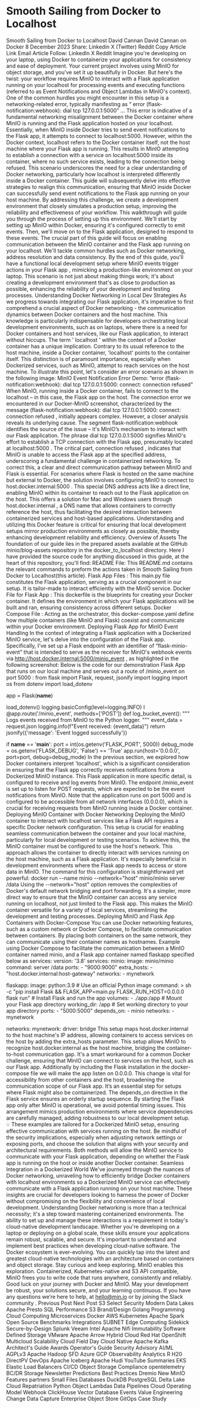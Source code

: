 # Smooth Sailing from Docker to Localhost

Smooth Sailing from Docker to Localhost
David Cannan
David Cannan
on
Docker
8 December 2023
Share:
Linkedin
X (Twitter)
Reddit
Copy Article Link
Email Article
Follow:
LinkedIn
X
Reddit
Imagine you're developing on your laptop, using Docker to containerize your applications for consistency and ease of deployment. Your current project involves using MinIO for object storage, and you've set it up beautifully in Docker. But here's the twist: your workflow requires MinIO to interact with a Flask application running on your localhost for processing events and executing functions (referred to as
Event Notifications
and
Object Lambdas
in MinIO's context).
One of the common hurdles you might encounter in this setup is a networking-related error, typically manifesting as “
error (flask-notification:webhook): dial tcp 127.0.0.1:5000”
...
This error is indicative of a fundamental networking misalignment between the Docker container where MinIO is running and the Flask application hosted on your localhost. Essentially, when MinIO inside Docker tries to send event notifications to the Flask app, it attempts to connect to localhost:5000. However, within the Docker context, localhost refers to the Docker container itself, not the host machine where your Flask app is running. This results in MinIO attempting to establish a connection with a service on localhost:5000 inside its container, where no such service exists, leading to the connection being refused.
This scenario underscores the need for a clear understanding of Docker networking, particularly how localhost is interpreted differently inside a Docker container.
This guide will subsequently delve into effective strategies to realign this communication, ensuring that MinIO inside Docker can successfully send event notifications to the Flask app running on your host machine. By addressing this challenge, we create a development environment that closely simulates a production setup, improving the reliability and effectiveness of your workflow.
This walkthrough will guide you through the process of setting up this environment. We'll start by setting up MinIO within Docker, ensuring it's configured correctly to emit events. Then, we'll move on to the Flask application, designed to respond to these events. The crucial part of this guide will focus on enabling communication between the MinIO container and the Flask app running on your localhost. We'll tackle common hurdles such as Docker networking, address resolution and data consistency.
By the end of this guide, you'll have a functional local development setup where
MinIO events trigger actions in your Flask app
, mimicking a production-like environment on your laptop. This scenario is not just about making things work; it's about creating a development environment that's as close to production as possible, enhancing the reliability of your development and testing processes.
Understanding Docker Networking in Local Dev Strategies
As we progress towards integrating our Flask application, it's imperative to first comprehend a crucial aspect of Docker networking - the communication dynamics between Docker containers and the host machine. This knowledge is particularly indispensable for developers orchestrating local development environments, such as on laptops, where there is a need for Docker containers and host services, like our Flask application, to interact without hiccups.
The term '
localhost
' within the context of a Docker container has a unique implication. Contrary to its usual reference to the host machine, inside a Docker container, 'localhost' points to the container itself. This distinction is of paramount importance, especially when Dockerized services, such as MinIO, attempt to reach services on the host machine.
To illustrate this point, let's consider an error scenario as shown in the following image:
MinIO Event Notification Error Demo: “error (flask-notification:webhook): dial tcp 127.0.0.1:5000: connect: connection refused”
When MinIO, running inside a Docker container, fails to connect to the localhost – in this case, the Flask app on the host.
The connection error we encountered in our Docker-MinIO screenshot, characterized by the message
(flask-notification:webhook): dial tcp 127.0.0.1:5000: connect: connection refused
, initially appears complex. However, a closer analysis reveals its underlying cause. The segment flask-notification:webhook identifies the source of the issue – it's MinIO’s mechanism to interact with our Flask application. The phrase
dial tcp 127.0.0.1:5000
signifies MinIO's effort to establish a TCP connection with the Flask app, presumably located at
localhost:5000
. The critical part,
connection refused
, indicates that MinIO is unable to access the Flask app at the specified address, underscoring a fundamental challenge in containerized networking.
To correct this, a clear and direct communication pathway between MinIO and Flask is essential. For scenarios where Flask is hosted on the same machine but external to Docker, the solution involves configuring MinIO to connect to
host.docker.internal:5000
. This special DNS address acts like a direct line, enabling MinIO within its container to reach out to the Flask application on the host.
This offers a solution for Mac and Windows users through
host.docker.internal
, a DNS name that allows containers to correctly reference the host, thus facilitating the desired interaction between containerized services and host-based applications. Understanding and utilizing this Docker feature is critical for ensuring that local development setups mirror production environments as closely as possible, thereby enhancing development reliability and efficiency.
Overview of Assets
The foundation of our guide lies in the prepared assets available at the
GitHub minio/blog-assets repository
in the
docker_to_localhost
directory. Here I have provided the source code for anything discussed in this guide, at the heart of this repository, you'll find:
README File:
This
README.md
contains the relevant commands to preform the actions taken in Smooth Sailing from Docker to Localhost(this article).
Flask App Files
: This
main.py
file constitutes the Flask application, serving as a crucial component in our setup. It is tailor-made to interact efficiently with the MinIO service.
Docker File for Flask App
: This
dockerfile
is the blueprints for creating your Docker container. It defines the environment in which your Flask applications will be built and ran, ensuring consistency across different setups.
Docker Compose File
: Acting as the orchestrator, this
docker-compose.yaml
define how multiple containers (like MinIO and Flask) coexist and communicate within your Docker environment.
Deploying Flask App for MinIO Event Handling
In the context of integrating a Flask application with a Dockerized MinIO service, let's delve into the configuration of the Flask app. Specifically, I've set up a Flask endpoint with an identifier of
“flask-minio-event”
that is intended to serve as the receiver for MinIO's webhook events via
http://host.docker.internal:5000/minio_event
, as highlighted in the following screenshot:
Below is the code for our demonstration Flask App that runs on our local machine and serves out a route of
/minio_event
on
port 5000
:
from flask import Flask, request, jsonify
import logging
import os
from dotenv import load_dotenv

app = Flask(__name__)

load_dotenv()
logging.basicConfig(level=logging.INFO)
I
@app.route('/minio_event', methods=['POST'])
def log_bucket_event():
    """
    Logs events received from MinIO to the Python logger.
    """
    event_data = request.json
    logging.info(f"Event received: {event_data}")
    return jsonify({'message': 'Event logged successfully'})

if __name__ == '__main__':
    port = int(os.getenv('FLASK_PORT', 5000))
    debug_mode = os.getenv('FLASK_DEBUG', 'False') == 'True'
    app.run(host='0.0.0.0', port=port, debug=debug_mode)
In the previous section, we explored how Docker containers interpret 'localhost', which is a significant consideration in ensuring that the Flask app correctly receives notifications from a Dockerized MinIO instance.
This Flask application in more specific detail, is configured to receive and log events from MinIO. The endpoint /minio_event is set up to listen for POST requests, which are expected to be the event notifications from MinIO. Note that the application runs on port 5000 and is configured to be accessible from all network interfaces (0.0.0.0), which is crucial for receiving requests from MinIO running inside a Docker container.
Deploying MinIO Container with Docker Networking
Deploying the MinIO container to interact with localhost services like a Flask API requires a specific Docker network configuration. This setup is crucial for enabling seamless communication between the container and your local machine, particularly for local development or testing scenarios.
To achieve this, the MinIO container must be configured to use the host's network. This approach allows the container to directly interact with services running on the host machine, such as a Flask application. It's especially beneficial in development environments where the Flask app needs to access or store data in MinIO.
The command for this configuration is straightforward yet powerful:
docker run --name minio --network="host" minio/minio server /data
Using the
--network="host"
option removes the complexities of Docker's default network bridging and port forwarding. It's a simpler, more direct way to ensure that the MinIO container can access any service running on localhost, not just limited to the Flask app. This makes the MinIO container versatile for a variety of local services, streamlining the development and testing processes.
Deploying MinIO and Flask App Containers with Docker-Compose
You can use Docker networking features, such as a custom network or Docker Compose, to facilitate communication between containers. By placing both containers on the same network, they can communicate using their container names as hostnames.
Example using Docker Compose to facilitate the communication between a MinIO container named minio, and a Flask app container named flaskapp specified below as services:
version: '3.8'
services:
  minio:
    image: minio/minio
    command: server /data
    ports:
      - "9000:9000"
    extra_hosts:
      - "host.docker.internal:host-gateway"
    networks:
      - mynetwork

  flaskapp:
    image: python:3.9 # Use an official Python image
    command: >
      sh -c "pip install Flask
      && FLASK_APP=main.py FLASK_RUN_HOST=0.0.0.0 flask run" # Install Flask and run the app
    volumes:
      - ./app:/app # Mount your Flask app directory
    working_dir: /app # Set working directory to your app directory
    ports:
      - "5000:5000"
    depends_on:
      - minio
    networks:
      - mynetwork

networks:
  mynetwork:
    driver: bridge
This setup maps host.docker.internal to the host machine's IP address, allowing containers to access services on the host by adding the extra_hosts parameter. This setup allows MinIO to recognize host.docker.internal as the host machine, bridging the container-to-host communication gap. It's a smart workaround for a common Docker challenge, ensuring that MinIO can connect to services on the host, such as our Flask app.
Additionally by including the Flask installation in the docker-compose file we will make the app listen on 0.0.0.0. This change is vital for accessibility from other containers and the host, broadening the communication scope of our Flask app. It’s an essential step for setups where Flask might also be containerized.
The depends_on directive in the Flask service ensures an orderly startup sequence. By starting the Flask app only after MinIO is operational, we avoid potential timing issues. This arrangement mimics production environments where service dependencies are carefully managed, adding robustness to our local development setup.
💡
These examples are tailored for a Dockerized MinIO setup, ensuring effective communication with services running on the host. Be mindful of the security implications, especially when adjusting network settings or exposing ports, and choose the solution that aligns with your security and architectural requirements.
Both methods will allow the MinIO service to communicate with your Flask application, depending on whether the Flask app is running on the host or inside another Docker container.
Seamless Integration in a Dockerized World
We've journeyed through the nuances of Docker networking, unraveling how to efficiently bridge Docker containers with localhost environments so a Dockerized MinIO service can effectively communicate with a Flask application running on your host machine. These insights are crucial for developers looking to harness the power of Docker without compromising on the flexibility and convenience of local development.
Understanding Docker networking is more than a technical necessity; it's a step toward mastering containerized environments. The ability to set up and manage these interactions is a requirement in today's cloud-native development landscape. Whether you're developing on a laptop or deploying on a global scale, these skills ensure your applications remain robust, scalable, and secure.
It's important to understand and implement best practices when developing cloud-native software. The Docker ecosystem is ever-evolving. You can quickly tap into the latest and greatest cloud-native technologies with an architecture based on containers and object storage. Stay curious and keep exploring.
MinIO enables this exploration. Containerized, Kubernetes-native and S3 API compatible, MinIO frees you to write code that runs anywhere, consistently and reliably.
Good luck on your journey with Docker and MinIO. May your development be robust, your solutions secure, and your learning continuous. If you have any questions we’re here to help, at
hello@min.io
or by joining the
Slack community
.
Previous Post
Next Post
S3 Select
Security
Modern Data Lakes
Apache Presto
SQL
Performance
S3
Brand/Design
Golang
Programming
Cloud Computing
Microservices
Docker
AWS
Kubernetes
Apache Spark
Open Source
Benchmarks
Integrations
SUBNET
Edge Computing
Sidekick
Secure-by-Design
Splunk
Veeam
Intel
Apache Nifi
Immutability
Software Defined Storage
VMware
Apache Arrow
Hybrid Cloud
Red Hat OpenShift
Multicloud
Scalability
Cloud Field Day
Cloud Native
Apache Kafka
Architect's Guide
Awards
Operator's Guide
Security Advisory
AI/ML
AGPLv3
Apache Hadoop
SFD
Azure
GCP
Observability
Analytics
R
H20
DirectPV
DevOps
Apache Iceberg
Apache Hudi
YouTube Summaries
EKS
Elastic Load Balancers
CI/CD
Object Storage
Compliance
opentelemetry
BC/DR
Storage Newsletter Predictions
Best Practices
Dremio
New MinIO Features
partners
Small Files
Databases
DuckDB
PostgreSQL
Delta Lake
Cloud Repatriation
Python
Object Lambdas
Data Pipelines
Cloud Operating Model
Webhook
ClickHouse
Vector Database
Events
Value Engineering
Change Data Capture
Enterprise Object Store
GitOps
Case Study
